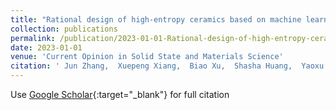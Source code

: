```yaml
---
title: "Rational design of high-entropy ceramics based on machine learning – A critical review"
collection: publications
permalink: /publication/2023-01-01-Rational-design-of-high-entropy-ceramics-based-on-machine-learning-A-critical-review
date: 2023-01-01
venue: 'Current Opinion in Solid State and Materials Science'
citation: ' Jun Zhang,  Xuepeng Xiang,  Biao Xu,  Shasha Huang,  Yaoxu Xiong,  Shihua Ma,  Haijun Fu,  Yi Ma,  Hongyu Chen,  Zhenggang Wu,  Shijun Zhao, &quot;Rational design of high-entropy ceramics based on machine learning – A critical review.&quot; Current Opinion in Solid State and Materials Science, 2023.'
---
```

Use [Google Scholar](https://scholar.google.com/scholar?q=Rational+design+of+high+entropy+ceramics+based+on+machine+learning+–+A+critical+review){:target="_blank"} for full citation